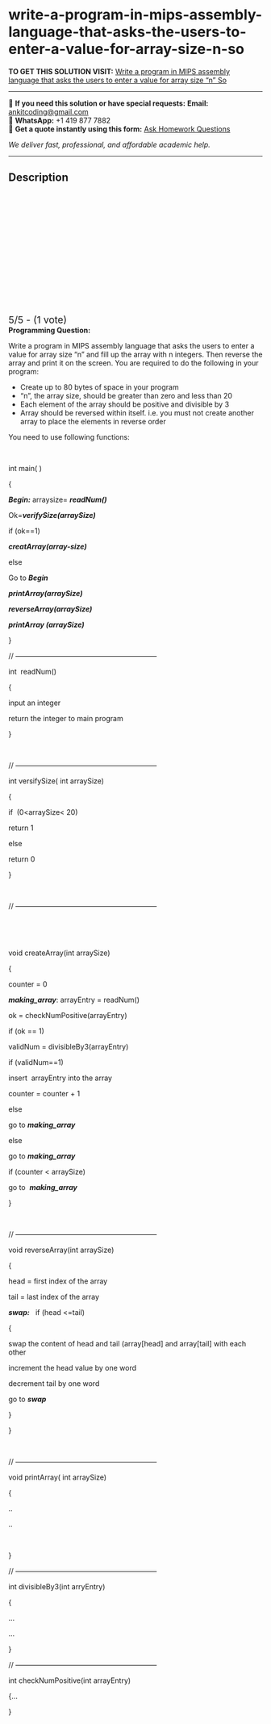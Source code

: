 # write-a-program-in-mips-assembly-language-that-asks-the-users-to-enter-a-value-for-array-size-n-so
**TO GET THIS SOLUTION VISIT:** [Write a program in MIPS assembly language that asks the users to enter a value for array size “n” So](https://www.ankitcodinghub.com/product/write-a-program-in-mips-assembly-language-that-asks-the-users-to-enter-a-value-for-array-size-n-solved/)


---

📩 **If you need this solution or have special requests:** **Email:** ankitcoding@gmail.com  
📱 **WhatsApp:** +1 419 877 7882  
📄 **Get a quote instantly using this form:** [Ask Homework Questions](https://www.ankitcodinghub.com/services/ask-homework-questions/)

*We deliver fast, professional, and affordable academic help.*

---

<h2>Description</h2>



<div class="kk-star-ratings kksr-auto kksr-align-center kksr-valign-top" data-payload="{&quot;align&quot;:&quot;center&quot;,&quot;id&quot;:&quot;9652&quot;,&quot;slug&quot;:&quot;default&quot;,&quot;valign&quot;:&quot;top&quot;,&quot;ignore&quot;:&quot;&quot;,&quot;reference&quot;:&quot;auto&quot;,&quot;class&quot;:&quot;&quot;,&quot;count&quot;:&quot;1&quot;,&quot;legendonly&quot;:&quot;&quot;,&quot;readonly&quot;:&quot;&quot;,&quot;score&quot;:&quot;5&quot;,&quot;starsonly&quot;:&quot;&quot;,&quot;best&quot;:&quot;5&quot;,&quot;gap&quot;:&quot;4&quot;,&quot;greet&quot;:&quot;Rate this product&quot;,&quot;legend&quot;:&quot;5\/5 - (1 vote)&quot;,&quot;size&quot;:&quot;24&quot;,&quot;title&quot;:&quot;Write a program in MIPS assembly language that asks the users to enter a value for array size “n” Solved&quot;,&quot;width&quot;:&quot;138&quot;,&quot;_legend&quot;:&quot;{score}\/{best} - ({count} {votes})&quot;,&quot;font_factor&quot;:&quot;1.25&quot;}">

<div class="kksr-stars">

<div class="kksr-stars-inactive">
            <div class="kksr-star" data-star="1" style="padding-right: 4px">


<div class="kksr-icon" style="width: 24px; height: 24px;"></div>
        </div>
            <div class="kksr-star" data-star="2" style="padding-right: 4px">


<div class="kksr-icon" style="width: 24px; height: 24px;"></div>
        </div>
            <div class="kksr-star" data-star="3" style="padding-right: 4px">


<div class="kksr-icon" style="width: 24px; height: 24px;"></div>
        </div>
            <div class="kksr-star" data-star="4" style="padding-right: 4px">


<div class="kksr-icon" style="width: 24px; height: 24px;"></div>
        </div>
            <div class="kksr-star" data-star="5" style="padding-right: 4px">


<div class="kksr-icon" style="width: 24px; height: 24px;"></div>
        </div>
    </div>

<div class="kksr-stars-active" style="width: 138px;">
            <div class="kksr-star" style="padding-right: 4px">


<div class="kksr-icon" style="width: 24px; height: 24px;"></div>
        </div>
            <div class="kksr-star" style="padding-right: 4px">


<div class="kksr-icon" style="width: 24px; height: 24px;"></div>
        </div>
            <div class="kksr-star" style="padding-right: 4px">


<div class="kksr-icon" style="width: 24px; height: 24px;"></div>
        </div>
            <div class="kksr-star" style="padding-right: 4px">


<div class="kksr-icon" style="width: 24px; height: 24px;"></div>
        </div>
            <div class="kksr-star" style="padding-right: 4px">


<div class="kksr-icon" style="width: 24px; height: 24px;"></div>
        </div>
    </div>
</div>


<div class="kksr-legend" style="font-size: 19.2px;">
            5/5 - (1 vote)    </div>
    </div>
<strong>Programming Question:</strong>

Write a program in MIPS assembly language that asks the users to enter a value for array size “n” and fill up the array with n integers. Then reverse the array and print it on the screen. You are required to do the following in your program:

<ul>
<li>Create up to 80 bytes of space in your program</li>
<li>“n”, the array size, should be greater than zero and less than 20</li>
<li>Each element of the array should be positive and divisible by 3</li>
<li>Array should be reversed within itself. i.e. you must not create another array to place the elements in reverse order</li>
</ul>
You need to use following functions:

&nbsp;

int main( )

{

<strong><em>Begin:</em></strong> arraysize= <strong><em>readNum()</em></strong>

Ok=<strong><em>verifySize(arraySize)</em></strong>

if (ok==1)

<strong><em>creatArray(array-size)</em></strong>

else

Go to <strong><em>Begin</em></strong>

<strong><em>printArray(arraySize)</em></strong>

<strong><em>reverseArray(arraySize)</em></strong>

<strong><em>printArray (arraySize)&nbsp;&nbsp;&nbsp;&nbsp;&nbsp;&nbsp;&nbsp;&nbsp;&nbsp;&nbsp;&nbsp; </em></strong>

}

// ————————————————————

int&nbsp; readNum()

{

input an integer

return the integer to main program

}

&nbsp;

// ————————————————————

int versifySize( int arraySize)

{

if&nbsp; (0&lt;arraySize&lt; 20)

return 1

else

return 0

}

&nbsp;

// ————————————————————

&nbsp;

&nbsp;

void createArray(int arraySize)

{

counter = 0

<strong><em>making_array</em></strong>: arrayEntry = readNum()

ok = checkNumPositive(arrayEntry)

if (ok == 1)

validNum = divisibleBy3(arrayEntry)

if (validNum==1)

insert&nbsp; arrayEntry into the array

counter = counter + 1

else

go to <strong><em>making_array</em></strong>

else

go to <strong><em>making_array</em></strong>

if (counter &lt; arraySize)

go to&nbsp; <strong><em>making_array</em></strong>

}

&nbsp;

// ————————————————————

void reverseArray(int arraySize)

{

head = first index of the array

tail = last index of the array

<strong><em>swap:</em></strong>&nbsp;&nbsp; if (head &lt;=tail)

{

swap the content of head and tail (array[head] and array[tail] with each other

increment the head value by one word

decrement tail by one word

go to <strong><em>swap</em></strong>

}

}

&nbsp;

// ————————————————————

void printArray( int arraySize)

{

..

..

&nbsp;

}

// ————————————————————

int divisibleBy3(int arryEntry)

{

…

…

}

// ————————————————————

int checkNumPositive(int arrayEntry)

{…

}
